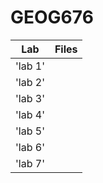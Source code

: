 # GEOG676
| Lab | Files|
|---|---|
| 'lab 1'|
| 'lab 2'|
| 'lab 3'|
| 'lab 4'|
| 'lab 5'|
| 'lab 6'|
| 'lab 7'|
